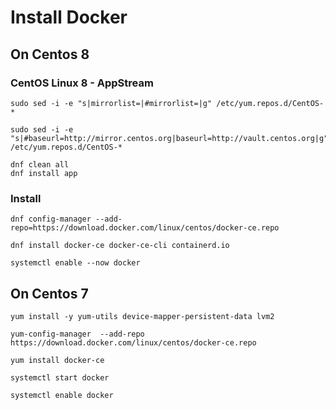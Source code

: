 # Install Docker

## On Centos 8

### CentOS Linux 8 - AppStream

```
sudo sed -i -e "s|mirrorlist=|#mirrorlist=|g" /etc/yum.repos.d/CentOS-*
```

```
sudo sed -i -e "s|#baseurl=http://mirror.centos.org|baseurl=http://vault.centos.org|g" /etc/yum.repos.d/CentOS-*
```

```
dnf clean all
dnf install app
```

### Install

```
dnf config-manager --add-repo=https://download.docker.com/linux/centos/docker-ce.repo
```

```
dnf install docker-ce docker-ce-cli containerd.io
```

```
systemctl enable --now docker
```

## On Centos 7

```
yum install -y yum-utils device-mapper-persistent-data lvm2
```

```
yum-config-manager  --add-repo https://download.docker.com/linux/centos/docker-ce.repo
```

```
yum install docker-ce
```

```
systemctl start docker
```

```
systemctl enable docker
```
